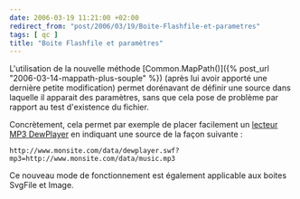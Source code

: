 ```yaml
---
date: 2006-03-19 11:21:00 +02:00
redirect_from: "post/2006/03/19/Boite-Flashfile-et-parametres"
tags: [ qc ]
title: "Boite Flashfile et paramètres"
---
```


L'utilisation de la nouvelle méthode [Common.MapPath()]({% post_url "2006-03-14-mappath-plus-souple" %})
(après lui avoir apporté une dernière petite modification) permet dorénavant de
définir une source dans laquelle il apparait des paramètres, sans que cela pose
de problème par rapport au test d'existence du fichier.

Concrètement, cela permet par exemple de placer facilement un [lecteur MP3 DewPlayer](http://www.alsacreations.fr/mp3-dewplayer.html) en
indiquant une source de la façon suivante :

```
http://www.monsite.com/data/dewplayer.swf?mp3=http://www.monsite.com/data/music.mp3
```

Ce nouveau mode de fonctionnement est également applicable aux boites
SvgFile et Image.
